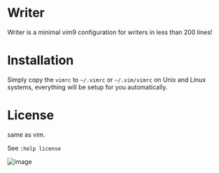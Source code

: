 # Writer
Writer is a minimal vim9 configuration for writers in less than 200 lines!

# Installation
Simply copy the `vimrc` to `~/.vimrc` or `~/.vim/vimrc` on Unix and Linux systems, everything will be setup for you automatically.

# License 
same as vim. 

See `:help license`

![image](https://github.com/wolandark/writer/assets/107309764/011e651a-50ee-4839-a429-b7ca7ff55842)

<!-- ### With Goyo
![image](https://github.com/wolandark/writer/assets/107309764/8c54baf3-0a77-421d-8830-1107783672bd)
### With Limelight

### Minimal statusline with word count
![image](https://github.com/wolandark/writer/assets/107309764/3dcfe195-3b57-493a-ba40-a3f6246c738c)
